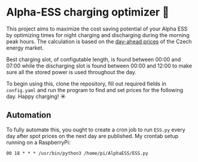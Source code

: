 # Alpha-ESS charging optimizer 🔋

This project aims to maximize the cost saving potential of your Alpha ESS by optimizing times for night charging and discharging during the morning peak hours. The calculation is based on the [day-ahead prices](https://www.ote-cr.cz/en/short-term-markets/electricity/day-ahead-market) of the Czech energy market.

Best charging slot, of configutable length, is found between 00:00 and 07:00 while the discharging slot is found between 00:00 and 12:00 to make sure all the stored power is used throughout the day.

To begin using this, clone the repository, fill out required fields in `config.yaml` and run the program to find and set prices for the following day. Happy charging! ☀️

## Automation
To fully automate this, you ought to create a cron job to run `ESS.py` every day after spot prices on the next day are published.
My crontab setup running on a RaspberryPi:
```
00 18 * * * /usr/bin/python3 /home/pi/AlphaESS/ESS.py
```

